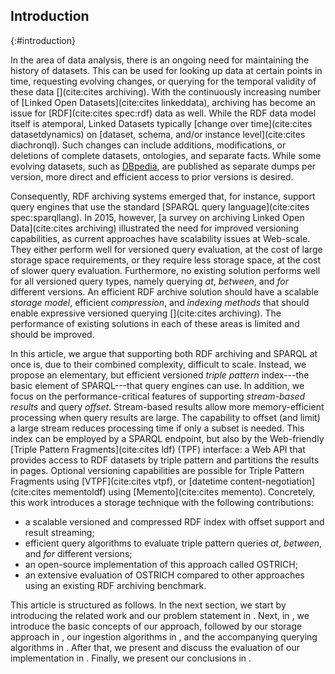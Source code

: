 ## Introduction
{:#introduction}

In the area of data analysis,
there is an ongoing need for maintaining the history of datasets.
This can be used for looking up data at certain points in time,
requesting evolving changes,
or querying for the temporal validity of these data [](cite:cites archiving).
With the continuously increasing number of [Linked Open Datasets](cite:cites linkeddata),
archiving has become an issue for [RDF](cite:cites spec:rdf) data as well.
While the RDF data model itself is atemporal, Linked Datasets typically [change over time](cite:cites datasetdynamics) on
[dataset, schema, and/or instance level](cite:cites diachronql).
Such changes can include additions,
modifications, or deletions of complete datasets, ontologies, and separate facts.
While some evolving datasets, such as [DBpedia](dbpedia),
are published as separate dumps per version,
more direct and efficient access to prior versions is desired.

Consequently,
RDF archiving systems emerged that, for instance, support query engines that use the standard [SPARQL query language](cite:cites spec:sparqllang).
In 2015, however, [a survey on archiving Linked Open Data](cite:cites archiving) illustrated the need for improved versioning capabilities,
as current approaches have scalability issues at Web-scale.
They either perform well for versioned query evaluation, at the cost of large storage space requirements,
or they require less storage space, at the cost of slower query evaluation.
Furthermore, no existing solution performs well for all versioned query types, namely querying *at*, *between*, and *for* different versions.
An efficient RDF archive solution should have a scalable *storage model*,
efficient *compression*, and *indexing methods* that should enable expressive versioned querying [](cite:cites archiving).
The performance of existing solutions in each of these areas is limited and should be improved.

In this article,
we argue that supporting both RDF archiving and SPARQL at once is, due to their combined complexity, difficult to scale.
Instead, we propose an elementary, but efficient versioned _triple pattern_ index---the basic element of SPARQL---that query engines can use.
In addition, we focus on the performance-critical features of supporting  _stream-based results_ and query _offset_.
Stream-based results allow more memory-efficient processing when query results are large.
The capability to offset (and limit) a large stream reduces processing time if only a subset is needed.
This index can be employed by a SPARQL endpoint, but also by the Web-friendly [Triple Pattern Fragments](cite:cites ldf) (TPF) interface:
a Web API that provides access to RDF datasets by triple pattern and partitions the results in pages.
Optional versioning capabilities are possible for Triple Pattern Fragments using [VTPF](cite:cites vtpf),
or [datetime content-negotiation](cite:cites mementoldf) using [Memento](cite:cites memento).
Concretely,
this work introduces a storage technique with the following contributions:

- a scalable versioned and compressed RDF index with offset support and result streaming;
- efficient query algorithms to evaluate triple pattern queries *at*, *between*, and *for* different versions;
- an open-source implementation of this approach called OSTRICH;
- an extensive evaluation of OSTRICH compared to other approaches using an existing RDF archiving benchmark.

This article is structured as follows.
In the next section, we start by introducing the related work and our problem statement in [](#problem-statement).
Next, in [](#fundamentals), we introduce the basic concepts of our approach,
followed by our storage approach in [](#storage), our ingestion algorithms in [](#ingestions),
and the accompanying querying algorithms in [](#querying).
After that, we present and discuss the evaluation of our implementation in [](#evaluation).
Finally, we present our conclusions in [](#conclusions).
